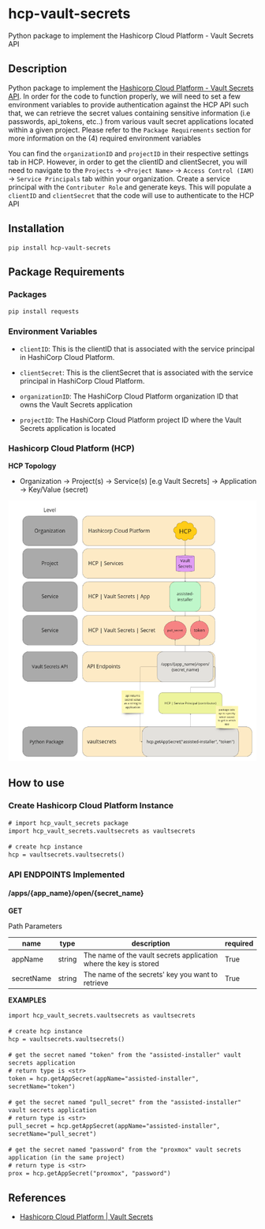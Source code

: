 # hcp-vault-secrets

Python package to implement the Hashicorp Cloud Platform - Vault Secrets API


## Description

Python package to implement the [Hashicorp Cloud Platform - Vault Secrets API](https://developer.hashicorp.com/hcp/docs/vault-secrets). In order for the code to function properly, we will need to set a few environment variables to provide authentication against the HCP API such that, we can retrieve the secret values containing sensitive information (i.e passwords, api_tokens, etc..) from various vault secret applications located within a given project. Please refer to the `Package Requirements` section for more information on the (4) required environment variables

You can find the `organizationID` and `projectID` in their respective settings tab in HCP. However, in order to get the clientID and clientSecret, you will need to navigate to the `Projects` -> `<Project Name>` -> `Access Control (IAM)` -> `Service Principals` tab within your organization. Create a service principal with the `Contributer Role` and generate keys. This will populate a `clientID` and `clientSecret` that the code will use to authenticate to the HCP API 

## Installation

    pip install hcp-vault-secrets

## Package Requirements

### Packages

    pip install requests

### Environment Variables

- `clientID`: This is the clientID that is associated with the service principal in HashiCorp Cloud Platform.

- `clientSecret`: This is the clientSecret that is associated with the service principal in HashiCorp Cloud Platform.

- `organizationID`: The HashiCorp Cloud Platform organization ID that owns the Vault Secrets application

- `projectID`: The HashiCorp Cloud Platform project ID where the Vault Secrets application is located

### Hashicorp Cloud Platform (HCP)

**HCP Topology**

- Organization -> Project(s) -> Service(s) [e.g Vault Secrets] -> Application -> Key/Value (secret)

![](https://github.com/JustinBatchelor/hcp-vault-secrets/blob/813e543600ee179cd2a1bd81d1dd73166a64f800/docs/pics/hcp-topo.png?raw=true)


## How to use

### Create Hashicorp Cloud Platform Instance

    # import hcp_vault_secrets package
    import hcp_vault_secrets.vaultsecrets as vaultsecrets

    # create hcp instance
    hcp = vaultsecrets.vaultsecrets()

### API ENDPOINTS Implemented

#### /apps/{app_name}/open/{secret_name}

**GET**

Path Parameters

| name | type | description | required |
| ---- | ---- | ----------- | -------- |
| appName | string | The name of the vault secrets application where the key is stored | True |
| secretName | string | The name of the secrets' key you want to retrieve | True |

**EXAMPLES**

    import hcp_vault_secrets.vaultsecrets as vaultsecrets

    # create hcp instance
    hcp = vaultsecrets.vaultsecrets()

    # get the secret named "token" from the "assisted-installer" vault secrets application
    # return type is <str>
    token = hcp.getAppSecret(appName="assisted-installer", secretName="token")

    # get the secret named "pull_secret" from the "assisted-installer" vault secrets application
    # return type is <str>
    pull_secret = hcp.getAppSecret(appName="assisted-installer", secretName="pull_secret")

    # get the secret named "password" from the "proxmox" vault secrets application (in the same project)
    # return type is <str>
    prox = hcp.getAppSecret("proxmox", "password")

## References

- [Hashicorp Cloud Platform | Vault Secrets](https://developer.hashicorp.com/hcp/api-docs/vault-secrets)